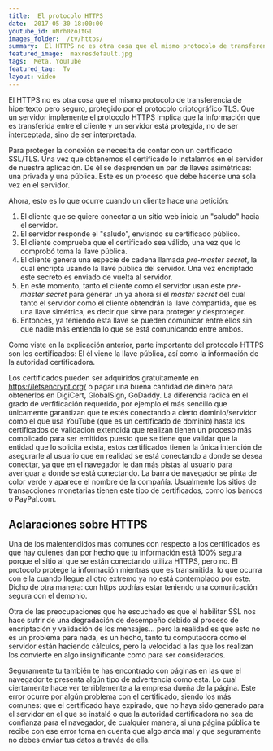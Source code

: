 ```yaml
---
title:  El protocolo HTTPS
date:  2017-05-30 18:00:00
youtube_id: uNrh0zoItGI
images_folder:  /tv/https/
summary:  El HTTPS no es otra cosa que el mismo protocolo de transferencia de hipertexto pero seguro, protegido por el protocolo criptográfico TLS.
featured_image:  maxresdefault.jpg
tags:  Meta, YouTube
featured_tag:  Tv
layout: video
---
```


El HTTPS no es otra cosa que el mismo protocolo de transferencia de hipertexto pero seguro, protegido por el protocolo criptográfico TLS. Que un servidor implemente el protocolo HTTPS implica que la información que es transferida entre el cliente y un servidor está protegida, no de ser interceptada, sino de ser interpretada. 

Para proteger la conexión se necesita de contar con un certificado SSL/TLS. Una vez que obtenemos el certificado lo instalamos en el servidor de nuestra aplicación. De él se desprenden un par de llaves asimétricas: una privada y una pública. Este es un proceso que debe hacerse una sola vez en el servidor.   

Ahora, esto es lo que ocurre cuando un cliente hace una petición:

 1. El cliente que se quiere conectar a un sitio web inicia un "saludo" hacia el servidor.
 2. El servidor responde el "saludo", enviando su certificado público. 
 3. El cliente comprueba que el certificado sea válido, una vez que lo comprobó toma la llave pública.
 4. El cliente genera una especie de cadena llamada *pre-master secret*, la cual encripta usando la llave pública del servidor. Una vez encriptado este secreto es enviado de vuelta al servidor. 
 5. En este momento, tanto el cliente como el servidor usan este *pre-master secret* para generar un ya ahora sí el *master secret* del cual tanto el servidor como el cliente obtendrán la llave compartida, que es una llave simétrica, es decir que sirve para proteger y desproteger.
 6. Entonces, ya teniendo esta llave se pueden comunicar entre ellos sin que nadie más entienda lo que se está comunicando entre ambos.

Como viste en la explicación anterior, parte importante del protocolo HTTPS son los certificados: El él viene la llave pública, así como la información de la autoridad certificadora.

Los certificados pueden ser adquiridos gratuitamente en https://letsencrypt.org/ o pagar una buena cantidad de dinero para obtenerlos en DigiCert, GlobalSign, GoDaddy. La diferencia radica en el grado de verfificación requerido, por ejemplo el más sencillo que únicamente garantizan que te estés conectando a cierto dominio/servidor como el que usa YouTube (que es un certificado de dominio) hasta los certificados de validación extendida que realizan tienen un proceso más complicado para ser emitidos puesto que se tiene que validar que la entidad que lo solicita exista, estos certificados tienen la única intención de asegurarle al usuario que en realidad se está conectando a donde se desea conectar, ya que en el navegador le dan más pistas al usuario para averiguar a donde se está conectando. La barra de navegador se pinta de color verde y aparece el nombre de la compañía. Usualmente los sitios de transacciones monetarias tienen este tipo de certificados, como los bancos o PayPal.com.

## Aclaraciones sobre HTTPS

Una de los malentendidos más comunes con respecto a los certificados es que hay quienes dan por hecho que tu información está 100% segura porque el sitio al que se están conectando utiliza HTTPS, pero no. El protocolo protege la información mientras que es transmitida, lo que ocurra con ella cuando llegue al otro extremo ya no está contemplado por este. Dicho de otra manera: con https podrías estar teniendo una comunicación segura con el demonio.

Otra de las preocupaciones que he escuchado es que el habilitar SSL nos hace sufrir de una degradación de desempeño debido al proceso de encriptación y validación de los mensajes… pero la realidad es que esto no es un problema para nada, es un hecho, tanto tu computadora como el servidor están haciendo cálculos, pero la velocidad a las que los realizan los convierte en algo insignificante como para ser considerados. 

Seguramente tu también te has encontrado con páginas en las que el navegador te presenta algún tipo de advertencia como esta. Lo cual ciertamente hace ver terriblemente a la empresa dueña de la página. Este error ocurre por algún problema con el certificado, siendo los más comunes: que el certificado haya expirado, que no haya sido generado para el servidor en el que se instaló o que la autoridad certificadora no sea de confianza para el navegador, de cualquier manera, si una página pública te recibe con ese error toma en cuenta que algo anda mal y que seguramente no debes enviar tus datos a través de ella.